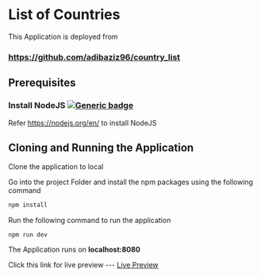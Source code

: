 # List of Countries

This Application is deployed from
### https://github.com/adibaziz96/country_list

## Prerequisites

### Install NodeJS [![Generic badge](https://img.shields.io/badge/Prerequisite-NodeJS-blue.svg)](https://nodejs.org/en/)

Refer https://nodejs.org/en/ to install NodeJS

## Cloning and Running the Application

Clone the application to local

Go into the project Folder and install the npm packages using the following command
```bash
npm install
```
Run the following command to run the application
```
npm run dev
```
The Application runs on **localhost:8080**

Click this link for live preview --- [Live Preview](https://country-list-mu.vercel.app/)
